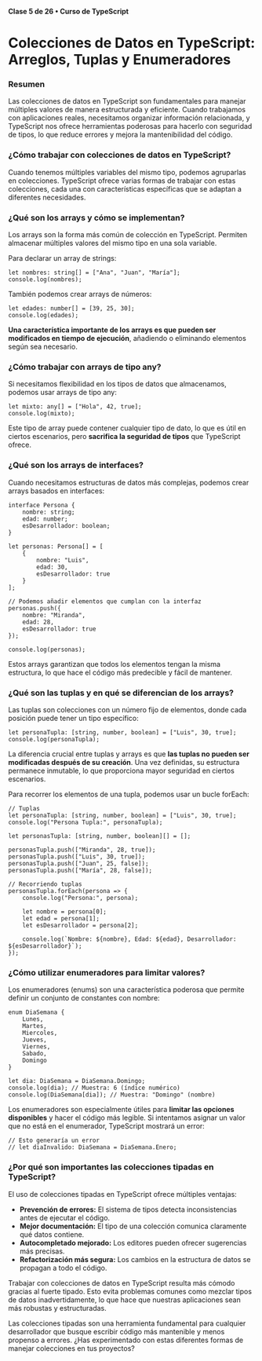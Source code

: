 **Clase 5 de 26 • Curso de TypeScript**
# Colecciones de Datos en TypeScript: Arreglos, Tuplas y Enumeradores

### Resumen

Las colecciones de datos en TypeScript son fundamentales para manejar múltiples valores de manera estructurada y eficiente. Cuando trabajamos con aplicaciones reales, necesitamos organizar información relacionada, y TypeScript nos ofrece herramientas poderosas para hacerlo con seguridad de tipos, lo que reduce errores y mejora la mantenibilidad del código.

### ¿Cómo trabajar con colecciones de datos en TypeScript?
Cuando tenemos múltiples variables del mismo tipo, podemos agruparlas en colecciones. TypeScript ofrece varias formas de trabajar con estas colecciones, cada una con características específicas que se adaptan a diferentes necesidades.

### ¿Qué son los arrays y cómo se implementan?
Los arrays son la forma más común de colección en TypeScript. Permiten almacenar múltiples valores del mismo tipo en una sola variable.

Para declarar un array de strings:
```
let nombres: string[] = ["Ana", "Juan", "María"];
console.log(nombres);
```
También podemos crear arrays de números:
```
let edades: number[] = [39, 25, 30];
console.log(edades);
```
**Una característica importante de los arrays es que pueden ser modificados en tiempo de ejecución**, añadiendo o eliminando elementos según sea necesario.

### ¿Cómo trabajar con arrays de tipo any?
Si necesitamos flexibilidad en los tipos de datos que almacenamos, podemos usar arrays de tipo any:
```
let mixto: any[] = ["Hola", 42, true];
console.log(mixto);
```
Este tipo de array puede contener cualquier tipo de dato, lo que es útil en ciertos escenarios, pero **sacrifica la seguridad de tipos** que TypeScript ofrece.

### ¿Qué son los arrays de interfaces?
Cuando necesitamos estructuras de datos más complejas, podemos crear arrays basados en interfaces:
```
interface Persona {
    nombre: string;
    edad: number;
    esDesarrollador: boolean;
}

let personas: Persona[] = [
    {
        nombre: "Luis",
        edad: 30,
        esDesarrollador: true
    }
];

// Podemos añadir elementos que cumplan con la interfaz
personas.push({
    nombre: "Miranda",
    edad: 28,
    esDesarrollador: true
});

console.log(personas);
```
Estos arrays garantizan que todos los elementos tengan la misma estructura, lo que hace el código más predecible y fácil de mantener.

### ¿Qué son las tuplas y en qué se diferencian de los arrays?
Las tuplas son colecciones con un número fijo de elementos, donde cada posición puede tener un tipo específico:
```
let personaTupla: [string, number, boolean] = ["Luis", 30, true];
console.log(personaTupla);
```

La diferencia crucial entre tuplas y arrays es que __las tuplas no pueden ser modificadas después de su creación__. Una vez definidas, su estructura permanece inmutable, lo que proporciona mayor seguridad en ciertos escenarios.

Para recorrer los elementos de una tupla, podemos usar un bucle forEach:
```
// Tuplas
let personaTupla: [string, number, boolean] = ["Luis", 30, true];
console.log("Persona Tupla:", personaTupla);

let personasTupla: [string, number, boolean][] = [];

personasTupla.push(["Miranda", 28, true]);
personasTupla.push(["Luis", 30, true]);
personasTupla.push(["Juan", 25, false]);
personasTupla.push(["María", 28, false]);

// Recorriendo tuplas
personasTupla.forEach(persona => {
    console.log("Persona:", persona);

    let nombre = persona[0];
    let edad = persona[1];
    let esDesarrollador = persona[2];

    console.log(`Nombre: ${nombre}, Edad: ${edad}, Desarrollador: ${esDesarrollador}`);    
});
```
### ¿Cómo utilizar enumeradores para limitar valores?
Los enumeradores (enums) son una característica poderosa que permite definir un conjunto de constantes con nombre:
```
enum DiaSemana {
    Lunes,
    Martes,
    Miercoles,
    Jueves,
    Viernes,
    Sabado,
    Domingo
}

let dia: DiaSemana = DiaSemana.Domingo;
console.log(dia); // Muestra: 6 (índice numérico)
console.log(DiaSemana[dia]); // Muestra: "Domingo" (nombre)
```
Los enumeradores son especialmente útiles para **limitar las opciones disponibles** y hacer el código más legible. Si intentamos asignar un valor que no está en el enumerador, TypeScript mostrará un error:
```
// Esto generaría un error
// let diaInvalido: DiaSemana = DiaSemana.Enero;
```
### ¿Por qué son importantes las colecciones tipadas en TypeScript?
El uso de colecciones tipadas en TypeScript ofrece múltiples ventajas:

* __Prevención de errores:__ El sistema de tipos detecta inconsistencias antes de ejecutar el código.
* __Mejor documentación:__ El tipo de una colección comunica claramente qué datos contiene.
* __Autocompletado mejorado:__ Los editores pueden ofrecer sugerencias más precisas.
* __Refactorización más segura:__ Los cambios en la estructura de datos se propagan a todo el código.

Trabajar con colecciones de datos en TypeScript resulta más cómodo gracias al fuerte tipado. Esto evita problemas comunes como mezclar tipos de datos inadvertidamente, lo que hace que nuestras aplicaciones sean más robustas y estructuradas.

Las colecciones tipadas son una herramienta fundamental para cualquier desarrollador que busque escribir código más mantenible y menos propenso a errores. ¿Has experimentado con estas diferentes formas de manejar colecciones en tus proyectos? 